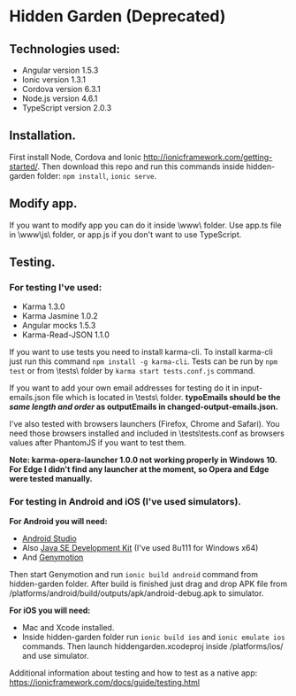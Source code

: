# Hidden Garden (Deprecated)

## Technologies used:
- Angular version 1.5.3
- Ionic version 1.3.1
- Cordova version 6.3.1
- Node.js version 4.6.1
- TypeScript version 2.0.3

## Installation.
First install Node, Cordova and Ionic http://ionicframework.com/getting-started/. Then download this repo and run this commands inside hidden-garden folder: `npm install`, `ionic serve`.

## Modify app.
If you want to modify app you can do it inside \www\ folder. Use app.ts file in \www\js\ folder, or app.js if you don't want to use TypeScript.

## Testing.
### For testing I've used:
-	Karma 1.3.0
-	Karma Jasmine 1.0.2
-	Angular mocks 1.5.3
-	Karma-Read-JSON 1.1.0

If you want to use tests you need to install karma-cli. To install karma-cli just run this command `npm install -g karma-cli`.
Tests can be run by `npm test` or from \tests\ folder by `karma start tests.conf.js` command.

If you want to add your own email addresses for testing do it in input-emails.json file which is located in \tests\ folder. **typoEmails should be the _same length and order_ as outputEmails in changed-output-emails.json.**

I've also tested with browsers launchers (Firefox, Chrome and Safari). You need those browsers installed and included in \tests\tests.conf as browsers values after PhantomJS if you want to test them.

**Note: karma-opera-launcher 1.0.0 not working properly in Windows 10. For Edge I didn't find any launcher at the moment, so Opera and Edge were tested manually.**
	
### For testing in Android and iOS (I've used simulators).
**For Android you will need:**
-	[Android Studio](http://developer.android.com/sdk/index.html)
-	Also [Java SE Development Kit](http://www.oracle.com/technetwork/java/javase/downloads/jdk8-downloads-2133151.html) (I've used 8u111 for Windows x64)
-	And [Genymotion](https://www.genymotion.com/)

Then start Genymotion and run `ionic build android` command from hidden-garden folder. After build is finished just drag and drop APK file from /platforms/android/build/outputs/apk/android-debug.apk to simulator.

**For iOS you will need:**
-	Mac and Xcode installed.
-	Inside hidden-garden folder run `ionic build ios` and `ionic emulate ios` commands. Then launch hiddengarden.xcodeproj inside /platforms/ios/ and use simulator.
	
Additional information about testing and how to test as a native app: https://ionicframework.com/docs/guide/testing.html
